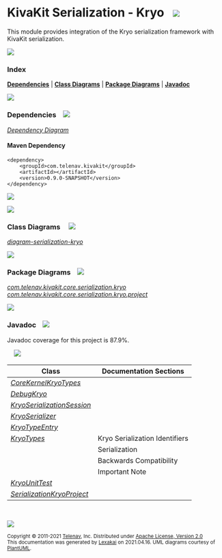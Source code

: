 # KivaKit Serialization - Kryo &nbsp;&nbsp;![](https://www.kivakit.org/images/ice-48.png)

This module provides integration of the Kryo serialization framework with KivaKit serialization.

![](https://www.kivakit.org/images/horizontal-line.png)

### Index



[**Dependencies**](#dependencies) | [**Class Diagrams**](#class-diagrams) | [**Package Diagrams**](#package-diagrams) | [**Javadoc**](#javadoc)

![](https://www.kivakit.org/images/horizontal-line.png)

### Dependencies <a name="dependencies"></a> &nbsp;&nbsp; ![](https://www.kivakit.org/images/dependencies-40.png)

[*Dependency Diagram*](https://www.kivakit.org/lexakai/kivakit-core/serialization/kryo/diagrams/dependencies.svg)

#### Maven Dependency

    <dependency>
        <groupId>com.telenav.kivakit</groupId>
        <artifactId></artifactId>
        <version>0.9.0-SNAPSHOT</version>
    </dependency>

![](https://www.kivakit.org/images/short-horizontal-line.png)

[//]: # (start-user-text)



[//]: # (end-user-text)

![](https://www.kivakit.org/images/short-horizontal-line.png)

### Class Diagrams <a name="class-diagrams"></a> &nbsp; &nbsp; ![](https://www.kivakit.org/images/diagram-48.png)

[*diagram-serialization-kryo*](https://www.kivakit.org/lexakai/diagrams/diagram-serialization-kryo.svg)

![](https://www.kivakit.org/images/short-horizontal-line.png)

### Package Diagrams <a name="package-diagrams"></a> &nbsp;&nbsp; ![](https://www.kivakit.org/images/box-40.png)

[*com.telenav.kivakit.core.serialization.kryo*](https://www.kivakit.org/lexakai/diagrams/com.telenav.kivakit.core.serialization.kryo.svg)
  [*com.telenav.kivakit.core.serialization.kryo.project*](https://www.kivakit.org/lexakai/diagrams/com.telenav.kivakit.core.serialization.kryo.project.svg)

![](https://www.kivakit.org/images/short-horizontal-line.png)

### Javadoc <a name="javadoc"></a> &nbsp;&nbsp; ![](https://www.kivakit.org/images/books-40.png)

Javadoc coverage for this project is 87.9%.  
  
&nbsp; &nbsp;  ![](https://www.kivakit.org/images/meter-90-12.png)



| Class | Documentation Sections |
|---|---|
| [*CoreKernelKryoTypes*](null/com/telenav/kivakit/core/serialization/kryo/CoreKernelKryoTypes.html) |  |  
| [*DebugKryo*](null/com/telenav/kivakit/core/serialization/kryo/DebugKryo.html) |  |  
| [*KryoSerializationSession*](null/com/telenav/kivakit/core/serialization/kryo/KryoSerializationSession.html) |  |  
| [*KryoSerializer*](null/com/telenav/kivakit/core/serialization/kryo/KryoSerializer.html) |  |  
| [*KryoTypeEntry*](null/com/telenav/kivakit/core/serialization/kryo/KryoTypeEntry.html) |  |  
| [*KryoTypes*](null/com/telenav/kivakit/core/serialization/kryo/KryoTypes.html) | Kryo Serialization Identifiers |  
| | Serialization |  
| | Backwards Compatibility |  
| | Important Note |  
| [*KryoUnitTest*](null/com/telenav/kivakit/core/serialization/kryo/KryoUnitTest.html) |  |  
| [*SerializationKryoProject*](null/com/telenav/kivakit/core/serialization/kryo/project/SerializationKryoProject.html) |  |  

[//]: # (start-user-text)



[//]: # (end-user-text)

<br/>

![](https://www.kivakit.org/images/horizontal-line.png)

<sub>Copyright &#169; 2011-2021 [Telenav](http://telenav.com), Inc. Distributed under [Apache License, Version 2.0](LICENSE)</sub>  
<sub>This documentation was generated by [Lexakai](https://github.com/Telenav/lexakai) on 2021.04.16. UML diagrams courtesy
of [PlantUML](http://plantuml.com).</sub>

